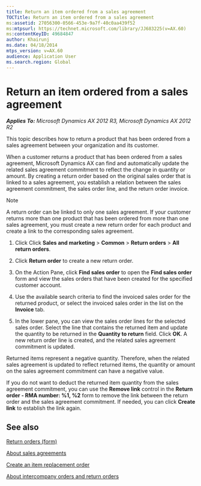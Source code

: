 ```yaml
---
title: Return an item ordered from a sales agreement
TOCTitle: Return an item ordered from a sales agreement
ms:assetid: 27056300-0566-453e-9a7f-40c0aa439f52
ms:mtpsurl: https://technet.microsoft.com/library/JJ683225(v=AX.60)
ms:contentKeyID: 49684847
author: Khairunj
ms.date: 04/18/2014
mtps_version: v=AX.60
audience: Application User
ms.search.region: Global
---
```


# Return an item ordered from a sales agreement 


_**Applies To:** Microsoft Dynamics AX 2012 R3, Microsoft Dynamics AX 2012 R2_

This topic describes how to return a product that has been ordered from a sales agreement between your organization and its customer.

When a customer returns a product that has been ordered from a sales agreement, Microsoft Dynamics AX can find and automatically update the related sales agreement commitment to reflect the change in quantity or amount. By creating a return order based on the original sales order that is linked to a sales agreement, you establish a relation between the sales agreement commitment, the sales order line, and the return order invoice.


> [!NOTE]
> <P>A return order can be linked to only one sales agreement. If your customer returns more than one product that has been ordered from more than one sales agreement, you must create a new return order for each product and create a link to the corresponding sales agreement.</P>



1.  Click Click **Sales and marketing** \> **Common** \> **Return orders** \> **All return orders**.

2.  Click **Return order** to create a new return order.

3.  On the Action Pane, click **Find sales order** to open the **Find sales order** form and view the sales orders that have been created for the specified customer account.

4.  Use the available search criteria to find the invoiced sales order for the returned product, or select the invoiced sales order in the list on the **Invoice** tab.

5.  In the lower pane, you can view the sales order lines for the selected sales order. Select the line that contains the returned item and update the quantity to be returned in the **Quantity to return** field. Click **OK**. A new return order line is created, and the related sales agreement commitment is updated.

Returned items represent a negative quantity. Therefore, when the related sales agreement is updated to reflect returned items, the quantity or amount on the sales agreement commitment can have a negative value.

If you do not want to deduct the returned item quantity from the sales agreement commitment, you can use the **Remove link** control in the **Return order - RMA number: %1, %2** form to remove the link between the return order and the sales agreement commitment. If needed, you can click **Create link** to establish the link again.

## See also

[Return orders (form)](https://technet.microsoft.com/library/hh803010\(v=ax.60\))

[About sales agreements](about-sales-agreements.md)

[Create an item replacement order](create-an-item-replacement-order.md)

[About intercompany orders and return orders](about-intercompany-orders-and-return-orders.md)

  


